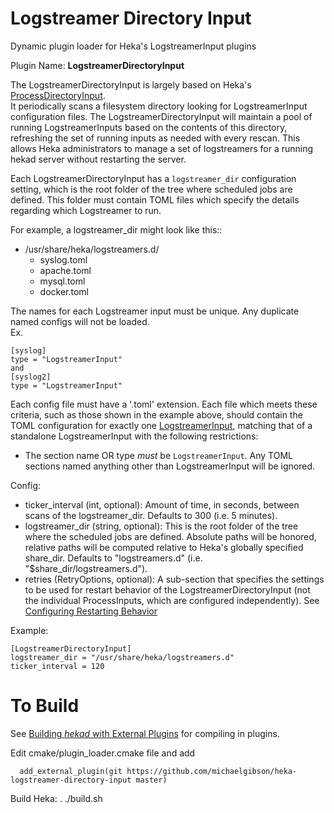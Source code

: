 Logstreamer Directory Input
=======================  
Dynamic plugin loader for Heka's LogstreamerInput plugins

Plugin Name: **LogstreamerDirectoryInput**

The LogstreamerDirectoryInput is largely based on Heka's [ProcessDirectoryInput](https://hekad.readthedocs.io/en/latest/config/inputs/processdir.html).  
It periodically scans a filesystem directory looking
for LogstreamerInput configuration files. The LogstreamerDirectoryInput will maintain
a pool of running LogstreamerInputs based on the contents of this directory,
refreshing the set of running inputs as needed with every rescan. This allows
Heka administrators to manage a set of logstreamers for a running
hekad server without restarting the server.

Each LogstreamerDirectoryInput has a `logstreamer_dir` configuration setting, which is
the root folder of the tree where scheduled jobs are defined.
This folder must contain TOML files which specify the details
regarding which Logstreamer to run.

For example, a logstreamer_dir might look like this::


  - /usr/share/heka/logstreamers.d/
    - syslog.toml
    - apache.toml
    - mysql.toml
    - docker.toml

The names for each Logstreamer input must be unique. Any duplicate named configs
will not be loaded.  
Ex.  

	[syslog]  
	type = "LogstreamerInput"  
	and  
	[syslog2]  
	type = "LogstreamerInput"


Each config file must have a '.toml' extension. Each file which meets these criteria,
such as those shown in the example above, should contain the TOML configuration for exactly one
[LogstreamerInput](https://hekad.readthedocs.io/en/latest/config/inputs/logstreamer.html),
matching that of a standalone LogstreamerInput with
the following restrictions:

- The section name OR type *must* be `LogstreamerInput`. Any TOML sections named anything
  other than LogstreamerInput will be ignored.


Config:

- ticker_interval (int, optional):
    Amount of time, in seconds, between scans of the logstreamer_dir. Defaults to
    300 (i.e. 5 minutes).
- logstreamer_dir (string, optional):
    This is the root folder of the tree where the scheduled jobs are defined.
    Absolute paths will be honored, relative paths will be computed relative to
    Heka's globally specified share_dir. Defaults to "logstreamers.d" (i.e.
    "$share_dir/logstreamers.d").
- retries (RetryOptions, optional):
    A sub-section that specifies the settings to be used for restart behavior
    of the LogstreamerDirectoryInput (not the individual ProcessInputs, which are
    configured independently).
    See [Configuring Restarting Behavior](https://hekad.readthedocs.io/en/latest/config/index.html#configuring-restarting)

Example:

	[LogstreamerDirectoryInput]
	logstreamer_dir = "/usr/share/heka/logstreamers.d"
	ticker_interval = 120

  To Build
  ========

  See [Building *hekad* with External Plugins](http://hekad.readthedocs.org/en/latest/installing.html#build-include-externals)
  for compiling in plugins.

  Edit cmake/plugin_loader.cmake file and add

      add_external_plugin(git https://github.com/michaelgibson/heka-logstreamer-directory-input master)

  Build Heka:
  	. ./build.sh



